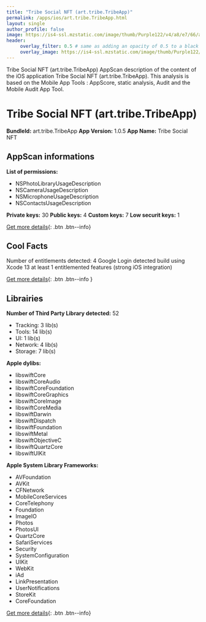 ```yaml
---
title: "Tribe Social NFT (art.tribe.TribeApp)"
permalink: /apps/ios/art.tribe.TribeApp.html
layout: single
author_profile: false
image: https://is4-ssl.mzstatic.com/image/thumb/Purple122/v4/a8/e7/66/a8e7669e-1cc6-798f-e9f5-baa1dc1d1dad/AppIcon-0-0-1x_U007emarketing-0-0-0-7-0-0-sRGB-0-0-0-GLES2_U002c0-512MB-85-220-0-0.png/512x512bb.jpg
header: 
     overlay_filter: 0.5 # same as adding an opacity of 0.5 to a black background
     overlay_image: https://is4-ssl.mzstatic.com/image/thumb/Purple122/v4/a8/e7/66/a8e7669e-1cc6-798f-e9f5-baa1dc1d1dad/AppIcon-0-0-1x_U007emarketing-0-0-0-7-0-0-sRGB-0-0-0-GLES2_U002c0-512MB-85-220-0-0.png/512x512bb.jpg
---
```

Tribe Social NFT (art.tribe.TribeApp) AppScan description of the content of the iOS application Tribe Social NFT (art.tribe.TribeApp). This analysis is based on the Mobile App Tools : AppScore, static analysis, Audit and the Mobile Audit App Tool.

# Tribe Social NFT (art.tribe.TribeApp)

**BundleId:** art.tribe.TribeApp
**App Version:** 1.0.5
**App Name:** Tribe Social NFT


## AppScan informations 

**List of permissions:** 
- NSPhotoLibraryUsageDescription
- NSCameraUsageDescription
- NSMicrophoneUsageDescription
- NSContactsUsageDescription
  
  
**Private keys:** 30
**Public keys:** 4
**Custom keys:** 7
**Low securit keys:** 1
  
[Get more details](/pricing.html){: .btn .btn--info}

## Cool Facts

Number of entitlements detected: 4
Google Login detected
build using Xcode 13
at least 1 entitlemented features (strong iOS integration)
  
[Get more details](/pricing.html){: .btn .btn--info }

## Librairies 
**Number of Third Party Library detected:** 52
- Tracking: 3 lib(s)
- Tools: 14 lib(s)
- UI: 1 lib(s)
- Network: 4 lib(s)
- Storage: 7 lib(s)


**Apple dylibs:**
- libswiftCore
- libswiftCoreAudio
- libswiftCoreFoundation
- libswiftCoreGraphics
- libswiftCoreImage
- libswiftCoreMedia
- libswiftDarwin
- libswiftDispatch
- libswiftFoundation
- libswiftMetal
- libswiftObjectiveC
- libswiftQuartzCore
- libswiftUIKit


**Apple System Library Frameworks:**
- AVFoundation
- AVKit
- CFNetwork
- MobileCoreServices
- CoreTelephony
- Foundation
- ImageIO
- Photos
- PhotosUI
- QuartzCore
- SafariServices
- Security
- SystemConfiguration
- UIKit
- WebKit
- iAd
- LinkPresentation
- UserNotifications
- StoreKit
- CoreFoundation


  
[Get more details](/pricing.html){: .btn .btn--info}

